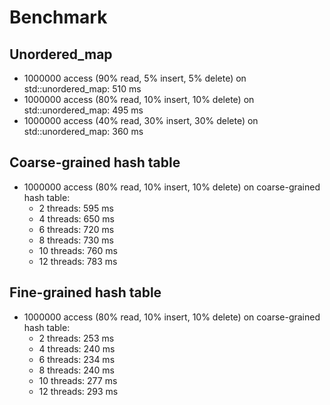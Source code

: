 # Benchmark

## Unordered_map

- 1000000 access (90% read, 5% insert, 5% delete) on std::unordered_map: 510 ms
- 1000000 access (80% read, 10% insert, 10% delete) on std::unordered_map: 495 ms
- 1000000 access (40% read, 30% insert, 30% delete) on std::unordered_map: 360 ms

## Coarse-grained hash table

- 1000000 access (80% read, 10% insert, 10% delete) on coarse-grained hash table: 
  - 2 threads: 595 ms
  - 4 threads: 650 ms
  - 6 threads: 720 ms
  - 8 threads: 730 ms
  - 10 threads: 760 ms
  - 12 threads: 783 ms

## Fine-grained hash table

- 1000000 access (80% read, 10% insert, 10% delete) on coarse-grained hash table: 
  - 2 threads: 253 ms
  - 4 threads: 240 ms
  - 6 threads: 234 ms
  - 8 threads: 240 ms
  - 10 threads: 277 ms
  - 12 threads: 293 ms